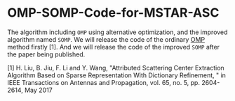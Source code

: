# OMP-SOMP-Code-for-MSTAR-ASC

The algorithm including `OMP` using alternative optimization, and the improved algorithm named `SOMP`.
We will release the code of the ordinary [OMP](https://github.com/LongboV/OMP-SOMP-Code-for-MSTAR-ASC) method firstly [1].
And we will release the code of the improved `SOMP` after the paper being published. 

[1] H. Liu, B. Jiu, F. Li and Y. Wang, "Attributed Scattering Center Extraction Algorithm Based on Sparse Representation With Dictionary Refinement, " in IEEE Transactions on Antennas and Propagation, vol. 65, no. 5, pp. 2604-2614, May 2017
